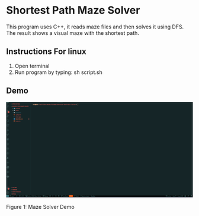# Shortest Path Maze Solver

This program uses C++, it reads maze files and then solves it using DFS. The result shows a visual maze with the shortest path.

## Instructions For linux

1. Open terminal
2. Run program by typing: sh script.sh

## Demo

![Maze Solver Demo](img/maze-solver-demo.gif "Maze Solver Demo")

Figure 1: Maze Solver Demo

